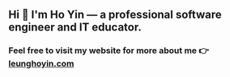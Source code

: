 ## Hi 👋 I'm Ho Yin — a professional software engineer and IT educator.

### Feel free to visit my website for more about me 👉 [leunghoyin.com](https://www.leunghoyin.com/?utm_source=github&utm_medium=profile&utm_campaign=homepage_link)

<!--
**hoyinleung/hoyinleung** is a ✨ _special_ ✨ repository because its `README.md` (this file) appears on your GitHub profile.

Here are some ideas to get you started:

- 🔭 I’m currently working on ...
- 🌱 I’m currently learning ...
- 👯 I’m looking to collaborate on ...
- 🤔 I’m looking for help with ...
- 💬 Ask me about ...
- 📫 How to reach me: ...
- 😄 Pronouns: ...
- ⚡ Fun fact: ...
-->

